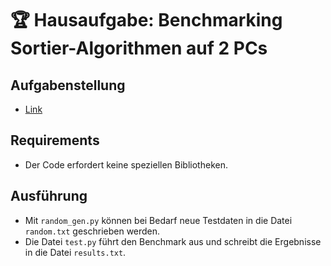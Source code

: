 # 🏆 Hausaufgabe: Benchmarking Sortier-Algorithmen auf 2 PCs

## Aufgabenstellung

- [Link](https://mrp123.github.io/MCI-MECH-B-3-SWD-SWD-ILV/02_Versionsverwaltung_und_Git/02_02_Versionsverwaltung_und_Git.html#29)

## Requirements

- Der Code erfordert keine speziellen Bibliotheken.

## Ausführung

- Mit `random_gen.py` können bei Bedarf neue Testdaten in die Datei `random.txt` geschrieben werden.
- Die Datei `test.py` führt den Benchmark aus und schreibt die Ergebnisse in die Datei `results.txt`.